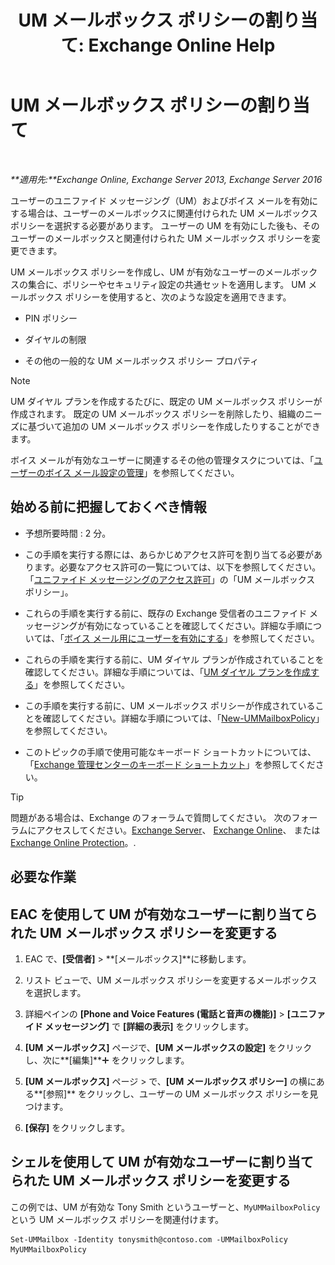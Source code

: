 ﻿---
title: 'UM メールボックス ポリシーの割り当て: Exchange Online Help'
TOCTitle: UM メールボックス ポリシーの割り当て
ms:assetid: c8da6cbe-3d22-4fff-8b5a-416b1c8adb6c
ms:mtpsurl: https://technet.microsoft.com/ja-jp/library/Bb201728(v=EXCHG.150)
ms:contentKeyID: 49896469
ms.date: 05/22/2018
mtps_version: v=EXCHG.150
ms.translationtype: HT
---

# UM メールボックス ポリシーの割り当て

 

_**適用先:**Exchange Online, Exchange Server 2013, Exchange Server 2016_

ユーザーのユニファイド メッセージング（UM）およびボイス メールを有効にする場合は、ユーザーのメールボックスに関連付けられた UM メールボックス ポリシーを選択する必要があります。 ユーザーの UM を有効にした後も、そのユーザーのメールボックスと関連付けられた UM メールボックス ポリシーを変更できます。

UM メールボックス ポリシーを作成し、UM が有効なユーザーのメールボックスの集合に、ポリシーやセキュリティ設定の共通セットを適用します。 UM メールボックス ポリシーを使用すると、次のような設定を適用できます。

  - PIN ポリシー

  - ダイヤルの制限

  - その他の一般的な UM メールボックス ポリシー プロパティ


> [!NOTE]
> UM ダイヤル プランを作成するたびに、既定の UM メールボックス ポリシーが作成されます。 既定の UM メールボックス ポリシーを削除したり、組織のニーズに基づいて追加の UM メールボックス ポリシーを作成したりすることができます。



ボイス メールが有効なユーザーに関連するその他の管理タスクについては、「[ユーザーのボイス メール設定の管理](manage-voice-mail-settings-for-a-user-exchange-2013-help.md)」を参照してください。

## 始める前に把握しておくべき情報

  - 予想所要時間 : 2 分。

  - この手順を実行する際には、あらかじめアクセス許可を割り当てる必要があります。必要なアクセス許可の一覧については、以下を参照してください。「[ユニファイド メッセージングのアクセス許可](unified-messaging-permissions-exchange-2013-help.md)」の「UM メールボックス ポリシー」。

  - これらの手順を実行する前に、既存の Exchange 受信者のユニファイド メッセージングが有効になっていることを確認してください。詳細な手順については、「[ボイス メール用にユーザーを有効にする](enable-a-user-for-voice-mail-exchange-2013-help.md)」を参照してください。

  - これらの手順を実行する前に、UM ダイヤル プランが作成されていることを確認してください。詳細な手順については、「[UM ダイヤル プランを作成する](create-a-um-dial-plan-exchange-2013-help.md)」を参照してください。

  - この手順を実行する前に、UM メールボックス ポリシーが作成されていることを確認してください。詳細な手順については、「[New-UMMailboxPolicy](https://technet.microsoft.com/ja-jp/library/aa998300\(v=exchg.150\))」を参照してください。

  - このトピックの手順で使用可能なキーボード ショートカットについては、「[Exchange 管理センターのキーボード ショートカット](keyboard-shortcuts-in-the-exchange-admin-center-exchange-online-protection-help.md)」を参照してください。


> [!TIP]
> 問題がある場合は、Exchange のフォーラムで質問してください。 次のフォーラムにアクセスしてください。<A href="https://go.microsoft.com/fwlink/p/?linkid=60612">Exchange Server</A>、 <A href="https://go.microsoft.com/fwlink/p/?linkid=267542">Exchange Online</A>、 または <A href="https://go.microsoft.com/fwlink/p/?linkid=285351">Exchange Online Protection</A>。.



## 必要な作業

## EAC を使用して UM が有効なユーザーに割り当てられた UM メールボックス ポリシーを変更する

1.  EAC で、**\[受信者\]** \> **\[メールボックス\]**に移動します。

2.  リスト ビューで、UM メールボックス ポリシーを変更するメールボックスを選択します。

3.  詳細ペインの **\[Phone and Voice Features (電話と音声の機能)\]** \> **\[ユニファイド メッセージング\]** で **\[詳細の表示\]** をクリックします。

4.  **\[UM メールボックス\]** ページで、**\[UM メールボックスの設定\]** をクリックし、次に**\[編集\]**![\[追加\] アイコン](images/JJ218640.c1e75329-d6d7-4073-a27d-498590bbb558(EXCHG.150).gif "[追加] アイコン") をクリックします。

5.  **\[UM メールボックス\]** ページ \> で、**\[UM メールボックス ポリシー\]** の横にある**\[参照\]** をクリックし、ユーザーの UM メールボックス ポリシーを見つけます。

6.  **\[保存\]** をクリックします。

## シェルを使用して UM が有効なユーザーに割り当てられた UM メールボックス ポリシーを変更する

この例では、UM が有効な Tony Smith というユーザーと、`MyUMMailboxPolicy` という UM メールボックス ポリシーを関連付けます。

    Set-UMMailbox -Identity tonysmith@contoso.com -UMMailboxPolicy MyUMMailboxPolicy

